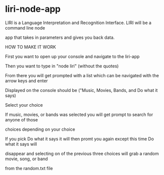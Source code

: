 # liri-node-app
LIRI is a Language Interpretation and Recognition Interface. LIRI will be a command line node 

app that takes in parameters and gives you back data.

HOW TO MAKE IT WORK

First you want to open up your console and navigate to the liri-app

Then you want to type in "node liri" (without the quotes)

From there you will get prompted with a list which can be navigated with the arrow keys and enter

Displayed on the console should be ("Music, Movies, Bands, and Do what it says)

Select your choice 

If music, movies, or bands was selected you will get prompt to search for anyone of those 

choices depending on your choice 

If you pick Do what it says it will then promt you again except this time Do what it says will 

disappear and selecting on of the previous three choices will grab a random movie, song, or band

from the random.txt file